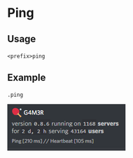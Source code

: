 # Ping

## Usage

`<prefix>ping`

## Example

```text
.ping
```

![](../../.gitbook/assets/image%20%2890%29.png)

